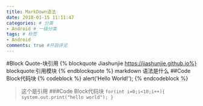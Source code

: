 ```yaml
---
title: MarkDown语法
date: 2018-01-15 11:11:47
categories: # 分类
- Android # 一级分类
tags: # 标签
- Android
comments: true #开启评论
---
```


#Block Quote-块引用
{% blockquote Jiashunjie https://jiashunjie.github.io%}
blockquote:引用模块
{% endblockquote %}
markdown 语法是什么
##Code Block代码块
{% codeblock %}
alert('Hello World!');
{% endcodeblock %}
>这个是引用
###Code Block代码块
`for(int i=0;i<10;i++){
system.out.print("hello world");
}` 

